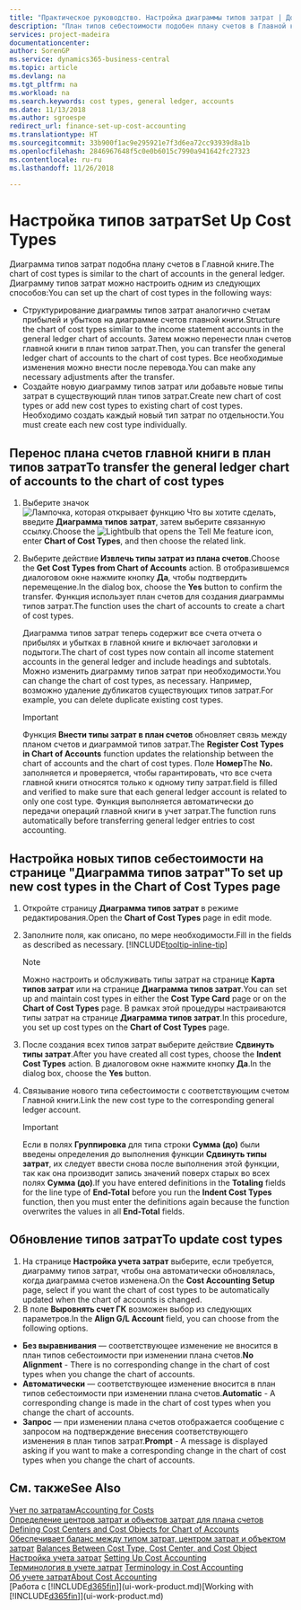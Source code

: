 ```yaml
---
title: "Практическое руководство. Настройка диаграммы типов затрат | Документы Майкрософт"
description: "План типов себестоимости подобен плану счетов в Главной книге."
services: project-madeira
documentationcenter: 
author: SorenGP
ms.service: dynamics365-business-central
ms.topic: article
ms.devlang: na
ms.tgt_pltfrm: na
ms.workload: na
ms.search.keywords: cost types, general ledger, accounts
ms.date: 11/13/2018
ms.author: sgroespe
redirect_url: finance-set-up-cost-accounting
ms.translationtype: HT
ms.sourcegitcommit: 33b900f1ac9e295921e7f3d6ea72cc93939d8a1b
ms.openlocfilehash: 2846967648f5c0e0b6015c7990a941642fc27323
ms.contentlocale: ru-ru
ms.lasthandoff: 11/26/2018

---
```

# <a name="set-up-cost-types"></a><span data-ttu-id="d2782-103">Настройка типов затрат</span><span class="sxs-lookup"><span data-stu-id="d2782-103">Set Up Cost Types</span></span>
<span data-ttu-id="d2782-104">Диаграмма типов затрат подобна плану счетов в Главной книге.</span><span class="sxs-lookup"><span data-stu-id="d2782-104">The chart of cost types is similar to the chart of accounts in the general ledger.</span></span> <span data-ttu-id="d2782-105">Диаграмму типов затрат можно настроить одним из следующих способов:</span><span class="sxs-lookup"><span data-stu-id="d2782-105">You can set up the chart of cost types in the following ways:</span></span>  

-   <span data-ttu-id="d2782-106">Структурирование диаграммы типов затрат аналогично счетам прибылей и убытков на диаграмме счетов главной книги.</span><span class="sxs-lookup"><span data-stu-id="d2782-106">Structure the chart of cost types similar to the income statement accounts in the general ledger chart of accounts.</span></span> <span data-ttu-id="d2782-107">Затем можно перенести план счетов главной книги в план типов затрат.</span><span class="sxs-lookup"><span data-stu-id="d2782-107">Then, you can transfer the general ledger chart of accounts to the chart of cost types.</span></span> <span data-ttu-id="d2782-108">Все необходимые изменения можно внести после перевода.</span><span class="sxs-lookup"><span data-stu-id="d2782-108">You can make any necessary adjustments after the transfer.</span></span>  
-   <span data-ttu-id="d2782-109">Создайте новую диаграмму типов затрат или добавьте новые типы затрат в существующий план типов затрат.</span><span class="sxs-lookup"><span data-stu-id="d2782-109">Create new chart of cost types or add new cost types to existing chart of cost types.</span></span> <span data-ttu-id="d2782-110">Необходимо создать каждый новый тип затрат по отдельности.</span><span class="sxs-lookup"><span data-stu-id="d2782-110">You must create each new cost type individually.</span></span>  

## <a name="to-transfer-the-general-ledger-chart-of-accounts-to-the-chart-of-cost-types"></a><span data-ttu-id="d2782-111">Перенос плана счетов главной книги в план типов затрат</span><span class="sxs-lookup"><span data-stu-id="d2782-111">To transfer the general ledger chart of accounts to the chart of cost types</span></span>  
1.  <span data-ttu-id="d2782-112">Выберите значок ![Лампочка, которая открывает функцию Что вы хотите сделать](media/ui-search/search_small.png "Что вы хотите сделать"), введите **Диаграмма типов затрат**, затем выберите связанную ссылку.</span><span class="sxs-lookup"><span data-stu-id="d2782-112">Choose the ![Lightbulb that opens the Tell Me feature](media/ui-search/search_small.png "Tell me what you want to do") icon, enter **Chart of Cost Types**, and then choose the related link.</span></span>  
2.  <span data-ttu-id="d2782-113">Выберите действие **Извлечь типы затрат из плана счетов**.</span><span class="sxs-lookup"><span data-stu-id="d2782-113">Choose the **Get Cost Types from Chart of Accounts** action.</span></span> <span data-ttu-id="d2782-114">В отобразившемся диалоговом окне нажмите кнопку **Да**, чтобы подтвердить перемещение.</span><span class="sxs-lookup"><span data-stu-id="d2782-114">In the dialog box, choose the **Yes** button to confirm the transfer.</span></span> <span data-ttu-id="d2782-115">Функция использует план счетов для создания диаграммы типов затрат.</span><span class="sxs-lookup"><span data-stu-id="d2782-115">The function uses the chart of accounts to create a chart of cost types.</span></span>  

    <span data-ttu-id="d2782-116">Диаграмма типов затрат теперь содержит все счета отчета о прибылях и убытках в главной книге и включает заголовки и подытоги.</span><span class="sxs-lookup"><span data-stu-id="d2782-116">The chart of cost types now contain all income statement accounts in the general ledger and include headings and subtotals.</span></span> <span data-ttu-id="d2782-117">Можно изменить диаграмму типов затрат при необходимости.</span><span class="sxs-lookup"><span data-stu-id="d2782-117">You can change the chart of cost types, as necessary.</span></span> <span data-ttu-id="d2782-118">Например, возможно удаление дубликатов существующих типов затрат.</span><span class="sxs-lookup"><span data-stu-id="d2782-118">For example, you can delete duplicate existing cost types.</span></span>  

    > [!IMPORTANT]  
    >  <span data-ttu-id="d2782-119">Функция **Внести типы затрат в план счетов** обновляет связь между планом счетов и диаграммой типов затрат.</span><span class="sxs-lookup"><span data-stu-id="d2782-119">The **Register Cost Types in Chart of Accounts** function updates the relationship between the chart of accounts and the chart of cost types.</span></span> <span data-ttu-id="d2782-120">Поле **Номер**</span><span class="sxs-lookup"><span data-stu-id="d2782-120">The **No.**</span></span> <span data-ttu-id="d2782-121">заполняется и проверяется, чтобы гарантировать, что все счета главной книги относятся только к одному типу затрат.</span><span class="sxs-lookup"><span data-stu-id="d2782-121">field is filled and verified to make sure that each general ledger account is related to only one cost type.</span></span> <span data-ttu-id="d2782-122">Функция выполняется автоматически до передачи операций главной книги в учет затрат.</span><span class="sxs-lookup"><span data-stu-id="d2782-122">The function runs automatically before transferring general ledger entries to cost accounting.</span></span>  

## <a name="to-set-up-new-cost-types-in-the-chart-of-cost-types-page"></a><span data-ttu-id="d2782-123">Настройка новых типов себестоимости на странице "Диаграмма типов затрат"</span><span class="sxs-lookup"><span data-stu-id="d2782-123">To set up new cost types in the Chart of Cost Types page</span></span>  
1.  <span data-ttu-id="d2782-124">Откройте страницу **Диаграмма типов затрат** в режиме редактирования.</span><span class="sxs-lookup"><span data-stu-id="d2782-124">Open the **Chart of Cost Types** page in edit mode.</span></span>  
2.  <span data-ttu-id="d2782-125">Заполните поля, как описано, по мере необходимости.</span><span class="sxs-lookup"><span data-stu-id="d2782-125">Fill in the fields as described as necessary.</span></span> [!INCLUDE[tooltip-inline-tip](includes/tooltip-inline-tip_md.md)]

    > [!NOTE]  
    >  <span data-ttu-id="d2782-126">Можно настроить и обслуживать типы затрат на странице **Карта типов затрат** или на странице **Диаграмма типов затрат**.</span><span class="sxs-lookup"><span data-stu-id="d2782-126">You can set up and maintain cost types in either the **Cost Type Card** page or on the **Chart of Cost Types** page.</span></span> <span data-ttu-id="d2782-127">В рамках этой процедуры настраиваются типы затрат на странице **Диаграмма типов затрат**.</span><span class="sxs-lookup"><span data-stu-id="d2782-127">In this procedure, you set up cost types on the **Chart of Cost Types** page.</span></span>

3.  <span data-ttu-id="d2782-128">После создания всех типов затрат выберите действие **Сдвинуть типы затрат**.</span><span class="sxs-lookup"><span data-stu-id="d2782-128">After you have created all cost types, choose the **Indent Cost Types** action.</span></span> <span data-ttu-id="d2782-129">В диалоговом окне нажмите кнопку **Да**.</span><span class="sxs-lookup"><span data-stu-id="d2782-129">In the dialog box, choose the **Yes** button.</span></span>  
4.  <span data-ttu-id="d2782-130">Связывание нового типа себестоимости с соответствующим счетом Главной книги.</span><span class="sxs-lookup"><span data-stu-id="d2782-130">Link the new cost type to the corresponding general ledger account.</span></span>  

    > [!IMPORTANT]  
    >  <span data-ttu-id="d2782-131">Если в полях **Группировка** для типа строки **Сумма (до)** были введены определения до выполнения функции **Сдвинуть типы затрат**, их следует ввести снова после выполнения этой функции, так как она производит запись значений поверх старых во всех полях **Сумма (до)**.</span><span class="sxs-lookup"><span data-stu-id="d2782-131">If you have entered definitions in the **Totaling** fields for the line type of **End-Total** before you run the **Indent Cost Types** function, then you must enter the definitions again because the function overwrites the values in all **End-Total** fields.</span></span>  

## <a name="to-update-cost-types"></a><span data-ttu-id="d2782-132">Обновление типов затрат</span><span class="sxs-lookup"><span data-stu-id="d2782-132">To update cost types</span></span>  
1.  <span data-ttu-id="d2782-133">На странице **Настройка учета затрат** выберите, если требуется, диаграмму типов затрат, чтобы она автоматически обновлялась, когда диаграмма счетов изменена.</span><span class="sxs-lookup"><span data-stu-id="d2782-133">On the **Cost Accounting Setup** page, select if you want the chart of cost types to be automatically updated when the chart of accounts is changed.</span></span>  
2.  <span data-ttu-id="d2782-134">В поле **Выровнять счет ГК** возможен выбор из следующих параметров.</span><span class="sxs-lookup"><span data-stu-id="d2782-134">In the **Align G/L Account** field, you can choose from the following options.</span></span>  

- <span data-ttu-id="d2782-135">**Без выравнивания** — соответствующее изменение не вносится в план типов себестоимости при изменении плана счетов.</span><span class="sxs-lookup"><span data-stu-id="d2782-135">**No Alignment** - There is no corresponding change in the chart of cost types when you change the chart of accounts.</span></span>  
- <span data-ttu-id="d2782-136">**Автоматически** — соответствующее изменение вносится в план типов себестоимости при изменении плана счетов.</span><span class="sxs-lookup"><span data-stu-id="d2782-136">**Automatic** - A corresponding change is made in the chart of cost types when you change the chart of accounts.</span></span>  
- <span data-ttu-id="d2782-137">**Запрос** — при изменении плана счетов отображается сообщение с запросом на подтверждение внесения соответствующего изменения в план типов затрат.</span><span class="sxs-lookup"><span data-stu-id="d2782-137">**Prompt** - A message is displayed asking if you want to make a corresponding change in the chart of cost types when you change the chart of accounts.</span></span>  

## <a name="see-also"></a><span data-ttu-id="d2782-138">См. также</span><span class="sxs-lookup"><span data-stu-id="d2782-138">See Also</span></span>  
[<span data-ttu-id="d2782-139">Учет по затратам</span><span class="sxs-lookup"><span data-stu-id="d2782-139">Accounting for Costs</span></span>](finance-manage-cost-accounting.md)  
<span data-ttu-id="d2782-140">[Определение центров затрат и объектов затрат для плана счетов](finance-defining-cost-centers-and-cost-objects-for-chart-of-accounts.md) </span><span class="sxs-lookup"><span data-stu-id="d2782-140">[Defining Cost Centers and Cost Objects for Chart of Accounts](finance-defining-cost-centers-and-cost-objects-for-chart-of-accounts.md) </span></span>  
<span data-ttu-id="d2782-141">[Обеспечивает баланс между типом затрат, центром затрат и объектом затрат](finance-balances-between-cost-type-cost-center-and-cost-object.md) </span><span class="sxs-lookup"><span data-stu-id="d2782-141">[Balances Between Cost Type, Cost Center, and Cost Object](finance-balances-between-cost-type-cost-center-and-cost-object.md) </span></span>  
<span data-ttu-id="d2782-142">[Настройка учета затрат](finance-set-up-cost-accounting.md) </span><span class="sxs-lookup"><span data-stu-id="d2782-142">[Setting Up Cost Accounting](finance-set-up-cost-accounting.md) </span></span>  
<span data-ttu-id="d2782-143">[Терминология в учете затрат](finance-terminology-in-cost-accounting.md) </span><span class="sxs-lookup"><span data-stu-id="d2782-143">[Terminology in Cost Accounting](finance-terminology-in-cost-accounting.md) </span></span>  
[<span data-ttu-id="d2782-144">Об учете затрат</span><span class="sxs-lookup"><span data-stu-id="d2782-144">About Cost Accounting</span></span>](finance-about-cost-accounting.md)  
<span data-ttu-id="d2782-145">[Работа с [!INCLUDE[d365fin](includes/d365fin_md.md)]](ui-work-product.md)</span><span class="sxs-lookup"><span data-stu-id="d2782-145">[Working with [!INCLUDE[d365fin](includes/d365fin_md.md)]](ui-work-product.md)</span></span>

